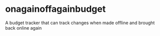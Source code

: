 # onagainoffagainbudget
A budget tracker that can track changes when made offline and brought back online again
